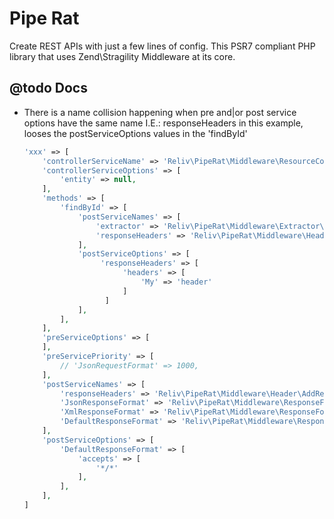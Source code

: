Pipe Rat
========

Create REST APIs with just a few lines of config. This PSR7 compliant PHP library that uses Zend\Stragility Middleware at its core.

## @todo Docs ##

- There is a name collision happening when pre and|or post service options have the same name
    I.E.: responseHeaders in this example, looses the postServiceOptions values in the 'findById'
    
    ```php
    'xxx' => [
        'controllerServiceName' => 'Reliv\PipeRat\Middleware\ResourceController\DoctrineResourceController',
        'controllerServiceOptions' => [
            'entity' => null,
        ],
        'methods' => [
            'findById' => [
                'postServiceNames' => [
                    'extractor' => 'Reliv\PipeRat\Middleware\Extractor\PropertyGetterExtractor',
                    'responseHeaders' => 'Reliv\PipeRat\Middleware\Header\AddResponseHeaders',
                ],
                'postServiceOptions' => [
                     'responseHeaders' => [
                          'headers' => [
                              'My' => 'header'
                          ]
                      ]
                ],
            ],
        ],
        'preServiceOptions' => [
        ],
        'preServicePriority' => [
            // 'JsonRequestFormat' => 1000,
        ],
        'postServiceNames' => [
            'responseHeaders' => 'Reliv\PipeRat\Middleware\Header\AddResponseHeaders',
            'JsonResponseFormat' => 'Reliv\PipeRat\Middleware\ResponseFormat\JsonResponseFormat',
            'XmlResponseFormat' => 'Reliv\PipeRat\Middleware\ResponseFormat\XmlResponseFormat',
            'DefaultResponseFormat' => 'Reliv\PipeRat\Middleware\ResponseFormat\JsonResponseFormat',
        ],
        'postServiceOptions' => [
            'DefaultResponseFormat' => [
                'accepts' => [
                    '*/*'
                ],
            ],
        ],
    ]
    ```


